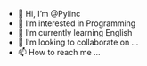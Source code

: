 - 👋 Hi, I’m @Pylinc
- 👀 I’m interested in Programming 
- 🌱 I’m currently learning English
- 💞️ I’m looking to collaborate on ...
- 📫 How to reach me ...

<!---
PyLinC/PyLinC is a ✨ special ✨ repository because its `README.md` (this file) appears on your GitHub profile.
You can click the Preview link to take a look at your changes.
--->
